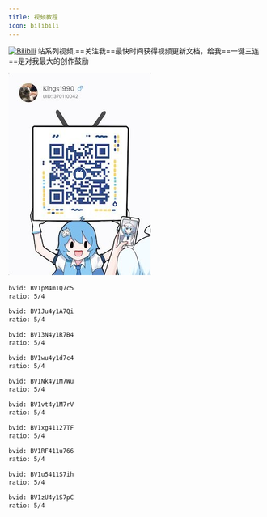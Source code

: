 ```yaml
---
title: 视频教程
icon: bilibili
---
```


[![Bilibili](https://img.shields.io/static/v1?label=BiliBili&message=BiliBili&logo=bilibili&color=FC8D34)](https://space.bilibili.com/370110042) 站系列视频,==关注我==最快时间获得视频更新文档，给我==一键三连==是对我最大的创作鼓励

![bilibili](/img/bilibili.jpg)

```component BiliBili
bvid: BV1pM4m1Q7c5
ratio: 5/4
```

```component BiliBili
bvid: BV1Ju4y1A7Qi
ratio: 5/4
```

```component BiliBili
bvid: BV13N4y1R7B4
ratio: 5/4
```

```component BiliBili
bvid: BV1wu4y1d7c4
ratio: 5/4
```

```component BiliBili
bvid: BV1Nk4y1M7Wu
ratio: 5/4
```

```component BiliBili
bvid: BV1vt4y1M7rV
ratio: 5/4
```

```component BiliBili
bvid: BV1xg41127TF
ratio: 5/4
```

```component BiliBili
bvid: BV1RF411u766
ratio: 5/4
```

```component BiliBili
bvid: BV1u5411S7ih
ratio: 5/4
```

```component BiliBili
bvid: BV1zU4y1S7pC
ratio: 5/4
```
